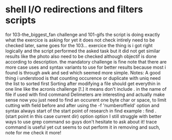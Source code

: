 # shell I/O redirections and filters scripts
for 103-the_biggest_fan challenge and 101-gifs the script is doing exactly what the exercice is asking for yet it does not check intirely need to be checked later, same goes for the 103... exercice the thing is i got right logically and the script performed the asked task but it did not get similar results like the photo also need to be checked although objectif is done according to description.
the mandatory challenge is fine note that there are more case uses and syntax variants to use for better results because most i found is through awk and sed which seemed more simple.
Notes: 
A good thing i understood is that counting occurence or duplicate with uniq need the list to sorted first
Sorting after modifying a file should get everythin in one line like the acronis challenge
[!.] it means don't include . in the name of file if used with find command
Delimeters are interesting and actually make sense now you just need to find an occurent one byte char or space, to limit cutting with field before and after using the -f 'numberoffield' option and syntax always start of the start point of research in find example : find .(start point in this case current dir) option option
I still struggle with better ways to use grep command so guys don't hesitate to ask about it!
trace command is useful yet cut seems to out perform it in removing and such, note for me check it more!
